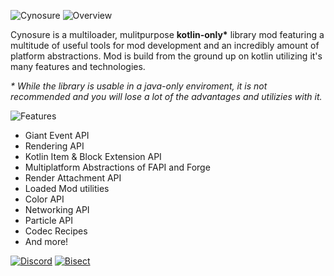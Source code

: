 ![Cynosure](https://cdn.modrinth.com/data/4JVfdODB/images/23b3ae211553f831b2564d63f89fe0ab0589f0ee.png)
![Overview](https://cdn.modrinth.com/data/4JVfdODB/images/eb04d387a88596c9cc1f489ca16257e28784c5fd.png)

Cynosure is a multiloader, mulitpurpose __kotlin-only*__ library mod featuring a multitude of useful tools for mod development and an incredibly amount of platform abstractions. Mod is build from the ground up on kotlin utilizing
it's many features and technologies.

_* While the library is usable in a java-only enviroment, it is not recommended and you will lose a lot of the advantages and utilizies with it._

![Features](https://cdn.modrinth.com/data/4JVfdODB/images/5e2e59ac18e1c4187db80d222700732a775a84b9.png)

- Giant Event API
- Rendering API
- Kotlin Item & Block Extension API
- Multiplatform Abstractions of FAPI and Forge
- Render Attachment API
- Loaded Mod utilities
- Color API
- Networking API
- Particle API
- Codec Recipes
- And more!
  
[![Discord](https://cdn.modrinth.com/data/4JVfdODB/images/d13493b05dcb158e58ecde3a3f5de5a39f3c3b53.png)](https://discord.gg/hue)
[![Bisect](https://cdn.modrinth.com/data/4JVfdODB/images/a1d33136a38271a8372ada25bbafd7ce69ff8aa7.png)](https://server.mayaqq.dev)
